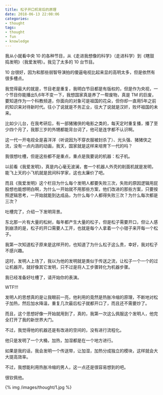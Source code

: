 ```yaml
---
title: 松子开口机背后的原理
date: 2018-06-13 22:08:06
categories:
- thought
tags:
- thought
- fun
- knowledge
---
```

我从小就看中央 10 的各种节目，从《走进我想像的科学》（走进科学）到《瞎鼓捣发明》（我爱发明）。我见了太多的 10 台节目。

10 台很好，因为和那些弱智导演拍的傻逼电视比起来显的高明太多，但是依然有很多槽点。

<!-- more -->

我觉得最大的就是，节目老是重复，我明白节目都是有版权的，但是作为央视，一个节目你能播出5,6年不变一下，我想国家真是养了一帮废物，真是 TM 的巨废，要知道作为一个科教频道，你面向的对象可是祖国的花朵，但你却一直用5年之前的知识来对待新时代。往小了说就是不务正业，往大了说就是汉奸，败坏祖国的未来。

比如少儿台，在我考研后，有一部猪猪侠的电影之类的，每天定时重复播，播了至少四个月了，我那三岁的外甥都能背台词了，他可是连字都不认识啊。

这一代一开电视全是喜洋洋（听说因为不穿衣服被封杀了）、光头强、猪猪侠之流，没有一点内涵的动画，我天，国家就是这样来培育下一代的吗？

我很想吐槽，但是这些都不是重点，重点是我要说的机器：松子机。

以前看《我爱发明》，真是内心毫无波澜，套一个机器人外壳的削面机就是发明，能飞上天的小飞机就是民间科学家，这也太廉价了吧。

而且《我爱发明》这个栏目为什么每个发明人都要失败三次，失败的原因逻辑用屁股想也能想明白啊，为什么一开始就不用那些方案，他们改进的那些方案，只要按照逻辑思考，一开始就能到达成品，为什么每个人都得失败三次？为什么每次都是三次？

吐槽完了，介绍一下发明背景。

东北那一片有大量的松树，每年都产生大量的松子，但是松子需要开口，但让人感到崩溃的是，松子的开口需要人工开，也就是每个人拿着一个小钳子来开每一个松子。

我第一次知道松子原来是这样开的，也知道了为什么松子这么贵，幸好，我对松子不感兴趣。

这时，发明人上场了，我以为他的发明就是类似于传送之流，让松子一个一个的过让机器开。就好像其它发明，只不过是将人工步骤转化为机器步骤。

我已经准备好吐槽了，请开始你的表演。

WTF!!!

发明人的思想真的是让我眼前一亮，他利用的竟然是热胀冷缩的原理，不断地对松子加热，然后加水降温，重复几次最后松子就都开口了，而且还不需要炒了。

而且，这个思想好像一开始就用到了，真的，我第一次这么佩服这个发明人，他完全打开了我的新世界大门。

不过，我觉得他的机器还是有改进的空间的，没有进行流程化。

他只是发明了一个大桶，加热，加湿都是在一个地方进行。

如果是我的话，我会发明一个传送带，让加湿，加热分成独立的模块，这样就会大大提高效率。

不过，我想能利用热胀冷缩的男人，这一点还是很容易想到的吧。

很钦佩他。


{% img /images/thought/1.jpg %}
